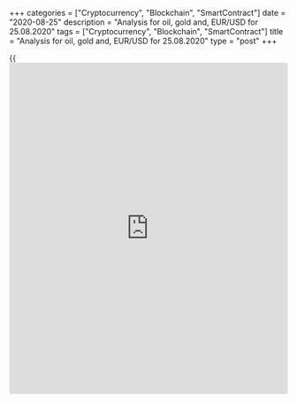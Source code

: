 +++
categories = ["Cryptocurrency", "Blockchain", "SmartContract"]
date = "2020-08-25"
description = "Analysis for oil, gold and, EUR/USD for 25.08.2020"
tags = ["Cryptocurrency", "Blockchain", "SmartContract"]
title = "Analysis for oil, gold and, EUR/USD for 25.08.2020"
type = "post"
+++

{{<iframe id="large-banner" src="https://www.bounty.group/#slide=6.0" width="100%" height="600" scrolling="no" style="border: 0px solid rgb(216, 221, 230); border-radius: 3px;">}}

August 25, 2020

August 25, 2020

Analysis for oil, gold and, EUR/USD for 25.08.2020Alex Rodionov

##  **Oil price forecast** **for** **today:** ** **USCrude****
******analysis**

It is relevant to buy oil in the ongoing uptrend. The target is to reach
Target Zone 6 [49.17 – 48.42]. Good prices to enter purchases will be
either in the broken-out TZ5 according to the pattern or in the key
support zone [37.23 — 36.61].

![LiteForex: Analysis for oil, gold and, EUR/USD for 25.08.2020][1]

The short-term oil trend is also up. However, buyers are failing to
break out Additional Zone [42.70 – 42.55], which is the strong
resistance. As long as the price is trading under the zone, we can hold
down sell trades and enter new ones.

If the price breaks out Additional Zone and consolidates above, we shall
buy oil in the trend. The upside target will be the high of August and
Gold Zone 5 [45.04 – 44.67].

Another zone to enter buy trades in the trend is Intermediary Zone
[40.33 – 40.02]. It is the trend border.

![LiteForex: Analysis for oil, gold and, EUR/USD for 25.08.2020][2]

###  **[USCrude][3]Trading ideas for today:**

  1. Hold down sell trades entered in Additional Zone [42.70 - 42.55]. TakeProfit: 41.00, Intermediary Zone [40.33 - 40.02]. StopLoss: 42.72.
  2. Buy according to the pattern Intermediary Zone [40.33 - 40.02]. TakeProfit: 43.40. StopLoss: according to the pattern rules.

* * *

##  **Gold price forecast for today: XAUUSD analysis**

Gold is trading in the range of [1957.9 - 1913.1] in the middle-term
chart. According to margin zones, the gold medium-term trend is up. I
suggest entering new purchases according to the pattern with a target in
Target Zone 2 [2044.9 – 2036.2].

If bears break out level 1913.1 and consolidate the price below, the
gold middle-term trend will turn down, and we shall sell the precious
metal.

![LiteForex: Analysis for oil, gold and, EUR/USD for 25.08.2020][4]

The price tested Intermediary Zone [1962.6 – 1957.9] in the correction
yesterday. It drew a false breakout pattern to sell after the test.
Today, I recommend selling gold according to the pattern with a target
at the low of August 21.

An alternative scenario. The price breaks out IZ, and the US session
closes above the zone. If so, the short-term trend will turn up. In this
case, we shall buy gold with a target in the upper Target Zone [2013.7 —
2004.4].

![LiteForex: Analysis for oil, gold and, EUR/USD for 25.08.2020][5]

###  **[XAUUSD][6] Trading ideas for today:**

Sell according to the pattern in Intermediary Zone [1962.6 - 1957.9].
TakeProfit: 1912.0. StopLoss: according to the pattern rules.

* * *

##  **Euro/Dollar forecast for today: EURUSD analysis**

The euro-dollar middle-term uptrend continues. Traders are testing
Target Zone [1.1783 – 1.1765], which is the trend key support. The price
hasn’t broken out the zone. Look for a buy pattern and buy with a target
at the high of August.

![LiteForex: Analysis for oil, gold and, EUR/USD for 25.08.2020][7]

The EUR/SUD short-term trend is down. Traders were testing the trend key
resistance Intermediary Zone [1.1854 – 1.1845] yesterday. The sellers
reacted and drew the price down to Target Zone [1.1783 – 1.1765].

There is no sell pattern, however, according to technical analysis. The
pattern will emerge when the price breaks through yesterday’s low and
consolidates below.

It will relevant to buy the euro when the price breaks through
yesterday’s high and consolidates above.

![LiteForex: Analysis for oil, gold and, EUR/USD for 25.08.2020][8]

###  **[EURUSD][9] Trading ideas for today:**

Sell according to the pattern in Intermediary Zone [1.1854 - 1.1845].
TakeProfit: 1.1755, Gold Zone [1.1692 - 1.1683]. StopLoss: according to
the pattern rules.

> IZ - Intermediary Zone: responsible for the price momentum reversing

>

> TZ - Target Zone: a zone that is 75% likely to be reached after IZ
breakout.

>

> GZ - Gold Zone: zone in the medium-term momentum.

>

> All zones are calculated based on the average [daily](https://www.fintecher.org/2020/03/03/forex-trading-daily-strategy/) price of the
instrument and margin requirements of the futures.

* * *

P.S. Did you like my article? Share it in social networks: it will be
the best “thank you" :)

Ask me questions and comment below. I’ll be glad to answer your
questions and give necessary explanations.

 **Useful links:**

  * I recommend trying to trade with a reliable broker [here][10]. The system allows you to trade by yourself or copy successful traders from all across the globe.
  * Use my promo-code BLOG for getting deposit bonus 50% on LiteForex platform. Just enter this code in the appropriate field while [depositing][11] your trading account.
  * Telegram channel with high-quality analytics, Forex reviews, training articles, and other useful things for traders <t.me/liteforex>

## Price chart of XAUUSD in real time mode

![Analysis for oil, gold and, EUR/USD for 25.08.2020][12]

The content of this article reflects the author’s opinion and does not
necessarily reflect the official position of LiteForex. The material
published on this page is provided for informational purposes only and
should not be considered as the provision of investment advice for the
purposes of Directive 2004/39/EC.

Rate this article:

{{value}}

( {{count}} {{title}} )

   1. cdn.liteforex.com/cache/uploads/blog_post/commodities/analytics/WTI_analysis_250820_1.png?w=30&s=d3fa4844d7723104e51751645a36a82c
   2. cdn.liteforex.com/cache/uploads/blog_post/commodities/analytics/WTI_analysis_250820_2.png?w=30&s=7063819842481fe21301e370242b8e72
   3. my.liteforex.com/trading?type=oil
   4. cdn.liteforex.com/cache/uploads/blog_post/commodities/analytics/XAUUSD_analysis_250820_1.png?w=30&s=76a82b6c50ed81f3aa9bb2cd6f287ca5
   5. cdn.liteforex.com/cache/uploads/blog_post/commodities/analytics/XAUUSD_analysis_250820_2.png?w=30&s=b7c964b820cadf1db8e5c8252ae8a155
   6. my.liteforex.com/trading/chart?symbol=XAUUSD
   7. cdn.liteforex.com/cache/uploads/blog_post/commodities/analytics/EURUSD_analysis_250820_1.png?w=30&s=5f92991f493779069f2e4493f73a5226
   8. cdn.liteforex.com/cache/uploads/blog_post/commodities/analytics/EURUSD_analysis_250820_2.png?w=30&s=923a036f7c42b34868f79ad583aa3196
   9. my.liteforex.com/trading/chart?symbol=EURUSD
   10. my.liteforex.com/?category=analysts-opinions&slug=analysis-for-oil-gold-and-eurusd-for-25082020&openPopup=%2Fregistration%2Fpopup&utm_source=blog&utm_medium=article&utm_campaign=bonus
   11. my.liteforex.com/deposit/?category=analysts-opinions&slug=analysis-for-oil-gold-and-eurusd-for-25082020&promo_code=BLOG&utm_source=blog&utm_medium=article&utm_campaign=bonus
   12. cdn.liteforex.com/cache/uploads/blog_post/commodities/gold_148.jpeg?q=75&w=1000&s=8324af11f1415f154f2082c9b987fa58